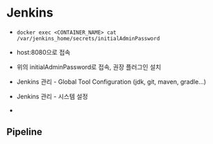 # Jenkins

* ```shell
  docker exec <CONTAINER_NAME> cat /var/jenkins_home/secrets/initialAdminPassword
  ```

* host:8080으로 접속

* 위의 initialAdminPassword로 접속, 권장 플러그인 설치

* Jenkins 관리 - Global Tool Configuration (jdk, git, maven, gradle...)

* Jenkins 관리 - 시스템 설정

* 

## Pipeline

